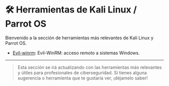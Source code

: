 # 🛠️ Herramientas de Kali Linux / Parrot OS

Bienvenido a la sección de herramientas más relevantes de Kali Linux y Parrot OS.

- [Evil-winrm](./evilwinrm): Evil-WinRM: acceso remoto a sistemas Windows.


---
> Esta sección se irá actualizando con las herramientas más relevantes y útiles para profesionales de ciberseguridad. Si tienes alguna sugerencia o herramienta que te gustaría ver, ¡déjamelo saber!

